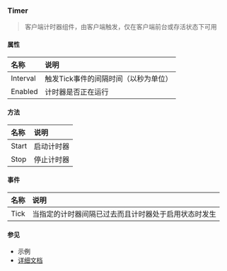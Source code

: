 ### Timer
> 客户端计时器组件，由客户端触发，仅在客户端前台或存活状态下可用

#### 属性
| 名称 | 说明 |
|:---|:---|
| Interval | 触发Tick事件的间隔时间（以秒为单位） |
| Enabled | 计时器是否正在运行 |

#### 方法
| 名称 | 说明 |
|:---|:---|
| Start | 启动计时器 |
| Stop | 停止计时器 |

#### 事件
| 名称 | 说明 |
|:---|:---|
| Tick | 当指定的计时器间隔已过去而且计时器处于启用状态时发生 |

#### 参见
* 示例
* [详细文档](https://www.smobiler.com/Help/html/T_Smobiler_Core_Controls_Timer.htm)